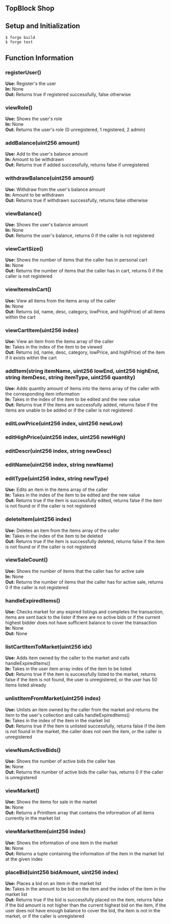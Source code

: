 ## TopBlock Shop

## Setup and Initialization

```shell
$ forge build
$ forge test
```

## Function Information

### registerUser()
**Use:** Register's the user <br />
**In:** None <br />
**Out:** Returns true if registered successfully, false otherwise <br />

### viewRole()
**Use:** Shows the user's role <br />
**In:** None <br />
**Out:** Returns the user's role (0 unregistered, 1 registered, 2 admin) <br />

### addBalance(uint256 amount)
**Use:** Add to the user's balance amount <br />
**In:** Amount to be withdrawn <br />
**Out:** Returns true if added successfully, returns false if unregistered <br />

### withdrawBalance(uint256 amount)
**Use:** Withdraw from the user's balance amount <br />
**In:** Amount to be withdrawn <br />
**Out:** Returns true if withdrawn successfully, returns false otherwise <br />

### viewBalance()
**Use:** Shows the user's balance amount <br />
**In:** None <br />
**Out:** Returns the user's balance, returns 0 if the caller is not registered <br />

### viewCartSize()
**Use:** Shows the number of items that the caller has in personal cart <br />
**In:** None <br />
**Out:** Returns the number of items that the caller has in cart, returns 0 if the caller is not registered <br />

### viewItemsInCart()
**Use:** View all items from the items array of the caller<br />
**In:** None <br />
**Out:** Returns (id, name, desc, category, lowPrice, and highPrice) of all items within the cart <br />

### viewCartItem(uint256 index)
**Use:** View an item from the items array of the caller<br />
**In:** Takes in the index of the item to be viewed <br />
**Out:** Returns (id, name, desc, category, lowPrice, and highPrice) of the item if it exists within the cart <br />

### addItem(string itemName, uint256 lowEnd, uint256 highEnd, string itemDesc, string itemType, uint256 quantity)
**Use:** Adds quantity amount of items into the items array of the caller with the corresponding item information <br />
**In:** Takes in the index of the item to be edited and the new value<br />
**Out:** Returns true if the items are successfully added, returns false if the items are unable to be added or if the caller is not registered <br />


### editLowPrice(uint256 index, uint256 newLow)
### editHighPrice(uint256 index, uint256 newHigh)
### editDescr(uint256 index, string newDesc)
### editName(uint256 index, string newName)
### editType(uint256 index, string newType)
**Use:** Edits an item in the items array of the caller <br />
**In:** Takes in the index of the item to be edited and the new value<br />
**Out:** Returns true if the item is successfully edited, returns false if the item is not found or if the caller is not registered <br />

### deleteItem(uint256 index)
**Use:** Deletes an item from the items array of the caller <br />
**In:** Takes in the index of the item to be deleted <br />
**Out:** Returns true if the item is successfully deleted, returns false if the item is not found or if the caller is not registered <br />

### viewSaleCount()
**Use:** Shows the number of items that the caller has for active sale <br />
**In:** None <br />
**Out:** Returns the number of items that the caller has for active sale, returns 0 if the caller is not registered <br />

### handleExpiredItems()
**Use:** Checks market for any expired listings and completes the transaction, items are sent back to the lister if 
there are no active bids or if the current highest bidder does not have sufficient balance to cover the transaction <br />
**In:** None <br />
**Out:** None <br />

### listCartItemToMarket(uint256 idx)
**Use:** Adds item owned by the caller to the market and calls handleExpiredItems() <br />
**In:** Takes in the user item array index of the item to be listed <br />
**Out:** Returns true if the item is successfully listed to the market, returns false if the item is not found, the user is unregistered, or the user has 50 items listed already <br />

### unlistItemFromMarket(uint256 index)
**Use:** Unlists an item owned by the caller from the market and returns the item to the user's collection and calls handleExpiredItems() <br />
**In:** Takes in the index of the item in the market list <br />
**Out:** Returns true if the item is unlisted successfully, returns false if the item is not found in the market, the caller does not own the item, or the caller is unregistered <br />

### viewNumActiveBids()
**Use:** Shows the number of active bids the caller has <br />
**In:** None <br />
**Out:** Returns the number of active bids the caller has, returns 0 if the caller is unregistered <br />

### viewMarket()
**Use:** Shows the items for sale in the market <br />
**In:** None <br />
**Out:** Returns a PrintItem array that contains the information of all items currently in the market list <br />

### viewMarketItem(uint256 index)
**Use:** Shows the information of one item in the market <br />
**In:** None <br />
**Out:** Returns a tuple containing the information of the item in the market list at the given index <br />

### placeBid(uint256 bidAmount, uint256 index)
**Use:** Places a bid on an item in the market list <br />
**In:** Takes in the amount to be bid on the item and the index of the item in the market list <br />
**Out:** Returns true if the bid is successfully placed on the item, returns false if the bid amount is not higher than the current highest bid on the item, if the user does not have enough balance to cover the bid, the item is not in the market, or if the caller is unregistered <br />









